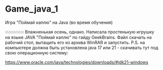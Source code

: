 # Game_java_1
Игра "Поймай каплю" на Java (во время обучения)

💧💧💧💧💧💧💧💧💧💧💧
Влажненькая осень, однако.
Написала простенькую игрушку на языке JAVA "Поймай каплю" по гайду GeekBrains.
Файл скачать на рабочий стол, вытащить его из архива WinRAR и запустить.
P.S. на компьютере должна быть установлена java 17 или 21 - скачивать тут под свою операционную систему:

https://www.oracle.com/java/technologies/downloads/#jdk21-windows
